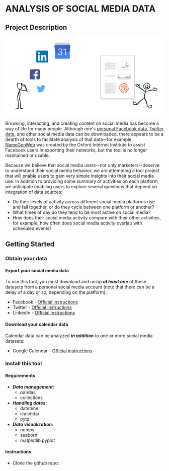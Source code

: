 
# ANALYSIS OF SOCIAL MEDIA DATA

## Project Description

![](doc/project-vision.png)

Browsing, interacting, and creating content on social media has become a way of life for many people. Although one's [personal Facebook data](https://www.facebook.com/help/131112897028467), [Twitter data](https://support.twitter.com/articles/20170160#), and other social media data can be downloaded, there appears to be a dearth of tools to facilitate analysis of that data--for example, [NameGenWeb](https://github.com/oxfordinternetinstitute/NameGenWeb) was created by the Oxford Internet Institute to assist Facebook users in exporting their networks, but the tool is no longer maintained or usable. 

Because we believe that social media users--not only marketers--deserve to understand their social media behavior, we are attempting a tool project that will enable users to gain very simple insights into their social media use. In addition to providing some summary of activities on each platform, we anticipate enabling users to explore several questions that depend on integration of data sources:

- Do their levels of activity across different social media platforms rise and fall together, or do they cycle between one platform or another? 
- What times of day do they tend to be most active on social media?
- How does their social media activity compare with their other activities, for example, how often does social media activity overlap with scheduled events?


## Getting Started

### Obtain your data

#### Export your social media data

To use this tool, you must download and unzip ***at least one*** of these datasets from a personal social media account (note that there can be a delay of a day or so, depending on the platform):

- Facebook - [Official instructions](https://www.facebook.com/help/131112897028467)
- Twitter - [Official instructions](https://support.twitter.com/articles/20170160#)
- LinkedIn - [Official instructions](https://www.linkedin.com/help/linkedin/answer/50191/accessing-your-account-data?lang=en)

#### Download your calendar data

Calendar data can be analyzed ***in addition*** to one or more social media datasets:

- Google Calendar - [Official instructions](https://support.google.com/calendar/answer/37111?hl=en)

### Install this tool

#### Requirements

- ***Data management:***
  - pandas
  - collections
- ***Handling dates:***
  - datetime
  - icalendar
  - pytz
- ***Data visualization:***
  - numpy
  - seaborn
  - matplotlib.pyplot

#### Instructions

- Clone the github repo:

